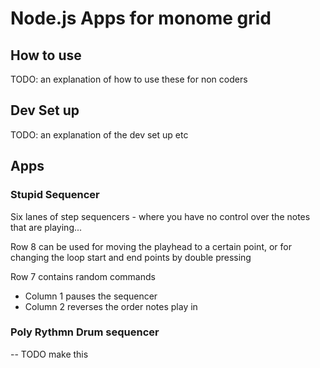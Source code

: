# Node.js Apps for monome grid

## How to use

TODO: an explanation of how to use these for non  coders

## Dev Set up

TODO: an explanation of the dev set up etc

## Apps

### Stupid Sequencer

Six lanes of step sequencers - where you have no control over the notes that are
playing...

Row 8 can be used for moving the playhead to a certain point, or for changing
the loop start and end points by double pressing

Row 7 contains random commands
- Column 1 pauses the sequencer
- Column 2 reverses the order notes play in

### Poly Rythmn Drum sequencer
-- TODO make this



